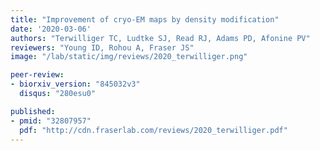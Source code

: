 ```yaml
---
title: "Improvement of cryo-EM maps by density modification"
date: '2020-03-06'
authors: "Terwilliger TC, Ludtke SJ, Read RJ, Adams PD, Afonine PV"
reviewers: "Young ID, Rohou A, Fraser JS"
image: "/lab/static/img/reviews/2020_terwilliger.png"

peer-review:
- biorxiv_version: "845032v3"
  disqus: "280esu0"

published:
- pmid: "32807957"
  pdf: "http://cdn.fraserlab.com/reviews/2020_terwilliger.pdf"
---
```

